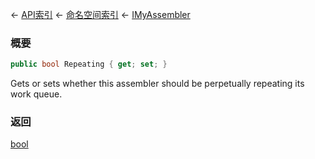 ← [API索引](Api-Index) ← [命名空间索引](Namespace-Index) ← [IMyAssembler](Sandbox.ModAPI.Ingame.IMyAssembler)

### 概要

```csharp
public bool Repeating { get; set; }
```

Gets or sets whether this assembler should be perpetually repeating its work queue.

### 返回

[bool](https://docs.microsoft.com/en-us/dotnet/api/System.Boolean?view=netframework-4.6)


